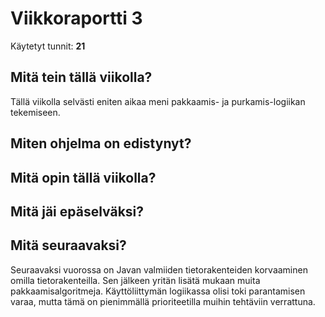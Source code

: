 # Viikkoraportti 3

Käytetyt tunnit: __21__

## Mitä tein tällä viikolla?

Tällä viikolla selvästi eniten aikaa meni pakkaamis- ja purkamis-logiikan tekemiseen.

## Miten ohjelma on edistynyt?



## Mitä opin tällä viikolla?



## Mitä jäi epäselväksi?



## Mitä seuraavaksi?

Seuraavaksi vuorossa on Javan valmiiden tietorakenteiden korvaaminen omilla tietorakenteilla. Sen jälkeen yritän lisätä mukaan muita pakkaamisalgoritmeja. Käyttöliittymän logiikassa olisi toki parantamisen varaa, mutta tämä on pienimmällä prioriteetilla muihin tehtäviin verrattuna.
